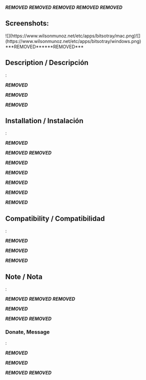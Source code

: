 ***REMOVED***
***REMOVED***
***REMOVED***
***REMOVED***
***REMOVED***
<h2>Screenshots:</h1>
![](https://www.wilsonmunoz.net/etc/apps/bitsotray/mac.png)![](https://www.wilsonmunoz.net/etc/apps/bitsotray/windows.png)
***REMOVED******REMOVED***
<h2>Description / Descripción</h2>:

***REMOVED***

***REMOVED***

***REMOVED***
<h2>Installation / Instalación</h2>:

***REMOVED***

***REMOVED***
***REMOVED***

***REMOVED***


***REMOVED***

***REMOVED***

***REMOVED***


***REMOVED***
<h2>Compatibility / Compatibilidad</h2>:

***REMOVED***

***REMOVED***

***REMOVED***

<h2>Note / Nota</h2>:

***REMOVED***
***REMOVED***
***REMOVED***

***REMOVED***

***REMOVED***
***REMOVED***
<h3>Donate, Message</h3>:

***REMOVED***

***REMOVED***

***REMOVED***
***REMOVED***

